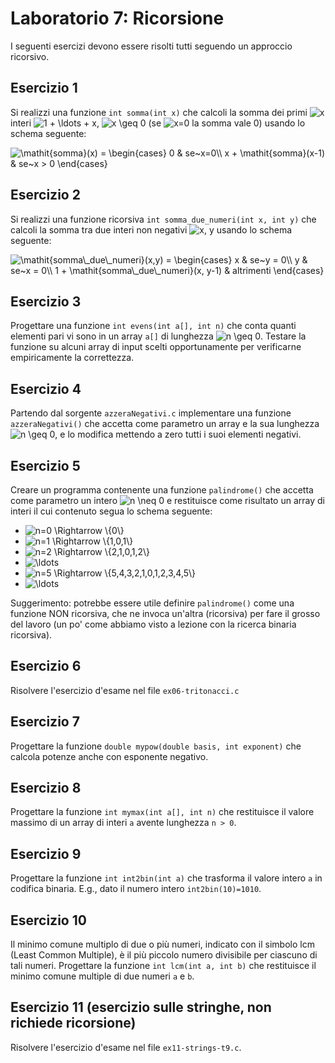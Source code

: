 # Laboratorio 7: Ricorsione

I seguenti esercizi devono essere risolti tutti seguendo un approccio
ricorsivo.

## Esercizio 1

Si realizzi una funzione `int somma(int x)` che calcoli la somma dei
primi <img src="https://i.upmath.me/svg/x" alt="x" /> interi <img src="https://i.upmath.me/svg/1%20%2B%20%5Cldots%20%2B%20x" alt="1 + \ldots + x" />, <img src="https://i.upmath.me/svg/x%20%5Cgeq%200" alt="x \geq 0" /> (se <img src="https://i.upmath.me/svg/x%3D0" alt="x=0" /> la somma vale
0) usando lo schema seguente:

<img src="https://i.upmath.me/svg/%5Cmathit%7Bsomma%7D(x)%20%3D%0A%5Cbegin%7Bcases%7D%0A0%20%26%20se~x%3D0%5C%5C%0Ax%20%2B%20%5Cmathit%7Bsomma%7D(x-1)%20%26%20se~x%20%3E%200%0A%5Cend%7Bcases%7D" alt="\mathit{somma}(x) =
\begin{cases}
0 &amp; se~x=0\\
x + \mathit{somma}(x-1) &amp; se~x &gt; 0
\end{cases}" />

## Esercizio 2

Si realizzi una funzione ricorsiva `int somma_due_numeri(int x, int y)`
che calcoli la somma tra due interi non negativi <img src="https://i.upmath.me/svg/x%2C%20y" alt="x, y" /> usando lo schema
seguente:

<img src="https://i.upmath.me/svg/%5Cmathit%7Bsomma%5C_due%5C_numeri%7D(x%2Cy)%20%3D%0A%5Cbegin%7Bcases%7D%0Ax%20%26%20se~y%20%3D%200%5C%5C%0Ay%20%26%20se~x%20%3D%200%5C%5C%0A1%20%2B%20%5Cmathit%7Bsomma%5C_due%5C_numeri%7D(x%2C%20y-1)%20%26%20altrimenti%0A%5Cend%7Bcases%7D" alt="\mathit{somma\_due\_numeri}(x,y) =
\begin{cases}
x &amp; se~y = 0\\
y &amp; se~x = 0\\
1 + \mathit{somma\_due\_numeri}(x, y-1) &amp; altrimenti
\end{cases}" />

## Esercizio 3

Progettare una funzione `int evens(int a[], int n)` che conta quanti
elementi pari vi sono in un array `a[]` di lunghezza <img src="https://i.upmath.me/svg/n%20%5Cgeq%200" alt="n \geq 0" />. Testare
la funzione su alcuni array di input scelti opportunamente per
verificarne empiricamente la correttezza.

## Esercizio 4

Partendo dal sorgente `azzeraNegativi.c` implementare una funzione
`azzeraNegativi()` che accetta come parametro un array e la sua
lunghezza <img src="https://i.upmath.me/svg/n%20%5Cgeq%200" alt="n \geq 0" />, e lo modifica mettendo a zero tutti i suoi
elementi negativi.

## Esercizio 5

Creare un programma contenente una funzione `palindrome()` che accetta
come parametro un intero <img src="https://i.upmath.me/svg/n%20%5Cneq%200" alt="n \neq 0" /> e restituisce come risultato un
array di interi il cui contenuto segua lo schema seguente:

- <img src="https://i.upmath.me/svg/n%3D0%20%5CRightarrow%20%5C%7B0%5C%7D" alt="n=0 \Rightarrow \{0\}" />

- <img src="https://i.upmath.me/svg/n%3D1%20%5CRightarrow%20%5C%7B1%2C0%2C1%5C%7D" alt="n=1 \Rightarrow \{1,0,1\}" />

- <img src="https://i.upmath.me/svg/n%3D2%20%5CRightarrow%20%5C%7B2%2C1%2C0%2C1%2C2%5C%7D" alt="n=2 \Rightarrow \{2,1,0,1,2\}" />

- <img src="https://i.upmath.me/svg/%5Cldots" alt="\ldots" />

- <img src="https://i.upmath.me/svg/n%3D5%20%5CRightarrow%20%5C%7B5%2C4%2C3%2C2%2C1%2C0%2C1%2C2%2C3%2C4%2C5%5C%7D" alt="n=5 \Rightarrow \{5,4,3,2,1,0,1,2,3,4,5\}" />

- <img src="https://i.upmath.me/svg/%5Cldots" alt="\ldots" />

Suggerimento: potrebbe essere utile definire `palindrome()` come una
funzione NON ricorsiva, che ne invoca un'altra (ricorsiva) per fare il
grosso del lavoro (un po' come abbiamo visto a lezione con la ricerca
binaria ricorsiva).

## Esercizio 6

Risolvere l'esercizio d'esame nel file `ex06-tritonacci.c`

## Esercizio 7

Progettare la funzione `double mypow(double basis, int exponent)` che calcola potenze anche con esponente negativo.

## Esercizio 8

Progettare la funzione `int mymax(int a[], int n)` che restituisce il valore massimo di un array di interi `a` avente lunghezza `n > 0`.

## Esercizio 9

Progettare la funzione `int int2bin(int a)` che trasforma il valore intero `a` in codifica binaria. E.g., dato il numero intero `int2bin(10)=1010`.

## Esercizio 10

Il minimo comune multiplo di due o più numeri, indicato con il simbolo lcm (Least Common Multiple), è il più piccolo numero divisibile per ciascuno di tali numeri. Progettare la funzione `int lcm(int a, int b)` che restituisce il minimo comune multiple di due numeri `a` e `b`.

## Esercizio 11 (esercizio sulle stringhe, non richiede ricorsione)

Risolvere l'esercizio d'esame nel file `ex11-strings-t9.c`.

